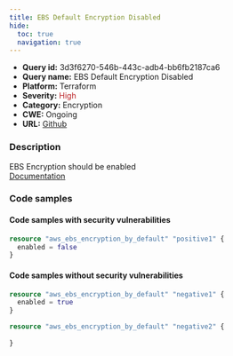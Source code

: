 ```yaml
---
title: EBS Default Encryption Disabled
hide:
  toc: true
  navigation: true
---
```


<style>
  .highlight .hll {
    background-color: #ff171742;
  }
  .md-content {
    max-width: 1100px;
    margin: 0 auto;
  }
</style>

-   **Query id:** 3d3f6270-546b-443c-adb4-bb6fb2187ca6
-   **Query name:** EBS Default Encryption Disabled
-   **Platform:** Terraform
-   **Severity:** <span style="color:#bb2124">High</span>
-   **Category:** Encryption
-   **CWE:** Ongoing
-   **URL:** [Github](https://github.com/Checkmarx/kics/tree/master/assets/queries/terraform/aws/ebs_default_encryption_disabled)

### Description
EBS Encryption should be enabled<br>
[Documentation](https://registry.terraform.io/providers/hashicorp/aws/latest/docs/resources/ebs_encryption_by_default)

### Code samples
#### Code samples with security vulnerabilities
```tf title="Positive test num. 1 - tf file" hl_lines="2"
resource "aws_ebs_encryption_by_default" "positive1" {
  enabled = false
}
```


#### Code samples without security vulnerabilities
```tf title="Negative test num. 1 - tf file"
resource "aws_ebs_encryption_by_default" "negative1" {
  enabled = true
}

resource "aws_ebs_encryption_by_default" "negative2" {
  
}
```
